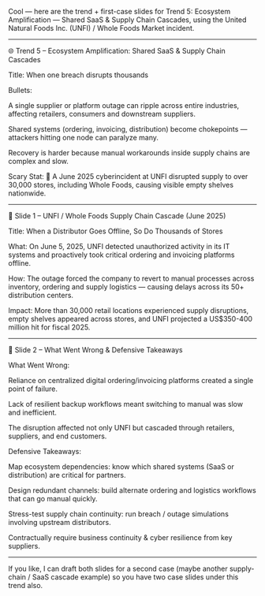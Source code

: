 Cool — here are the trend + first-case slides for Trend 5: Ecosystem Amplification — Shared SaaS & Supply Chain Cascades, using the United Natural Foods Inc. (UNFI) / Whole Foods Market incident.


---

🌐 Trend 5 – Ecosystem Amplification: Shared SaaS & Supply Chain Cascades

Title:
When one breach disrupts thousands

Bullets:

A single supplier or platform outage can ripple across entire industries, affecting retailers, consumers and downstream suppliers.

Shared systems (ordering, invoicing, distribution) become chokepoints — attackers hitting one node can paralyze many.

Recovery is harder because manual workarounds inside supply chains are complex and slow.


Scary Stat:
🚨 A June 2025 cyberincident at UNFI disrupted supply to over 30,000 stores, including Whole Foods, causing visible empty shelves nationwide. 


---

🧩 Slide 1 – UNFI / Whole Foods Supply Chain Cascade (June 2025)

Title:
When a Distributor Goes Offline, So Do Thousands of Stores

What:
On June 5, 2025, UNFI detected unauthorized activity in its IT systems and proactively took critical ordering and invoicing platforms offline. 

How:
The outage forced the company to revert to manual processes across inventory, ordering and supply logistics — causing delays across its 50+ distribution centers. 

Impact:
More than 30,000 retail locations experienced supply disruptions, empty shelves appeared across stores, and UNFI projected a US$350-400 million hit for fiscal 2025. 


---

🧠 Slide 2 – What Went Wrong & Defensive Takeaways

What Went Wrong:

Reliance on centralized digital ordering/invoicing platforms created a single point of failure.

Lack of resilient backup workflows meant switching to manual was slow and inefficient.

The disruption affected not only UNFI but cascaded through retailers, suppliers, and end customers.


Defensive Takeaways:

Map ecosystem dependencies: know which shared systems (SaaS or distribution) are critical for partners.

Design redundant channels: build alternate ordering and logistics workflows that can go manual quickly.

Stress-test supply chain continuity: run breach / outage simulations involving upstream distributors.

Contractually require business continuity & cyber resilience from key suppliers.



---

If you like, I can draft both slides for a second case (maybe another supply-chain / SaaS cascade example) so you have two case slides under this trend also.

